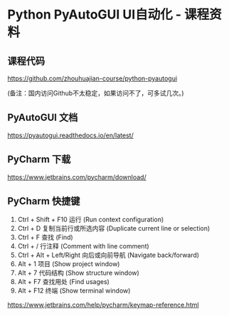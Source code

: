 Python PyAutoGUI UI自动化 - 课程资料
===================================

课程代码
--------

https://github.com/zhouhuajian-course/python-pyautogui

(备注：国内访问Github不太稳定，如果访问不了，可多试几次。)

PyAutoGUI 文档
--------------

https://pyautogui.readthedocs.io/en/latest/

PyCharm 下载
------------

https://www.jetbrains.com/pycharm/download/

PyCharm 快捷键
--------------

1. Ctrl + Shift + F10  运行 (Run context configuration)
2. Ctrl + D  复制当前行或所选内容 (Duplicate current line or selection)
3. Ctrl + F  查找 (Find)
4. Ctrl + /  行注释 (Comment with line comment)
5. Ctrl + Alt + Left/Right  向后或向前导航 (Navigate back/forward)
6. Alt + 1  项目 (Show project window)
7. Alt + 7  代码结构 (Show structure window)
8. Alt + F7  查找用处 (Find usages)
9. Alt + F12  终端 (Show terminal window)

https://www.jetbrains.com/help/pycharm/keymap-reference.html
